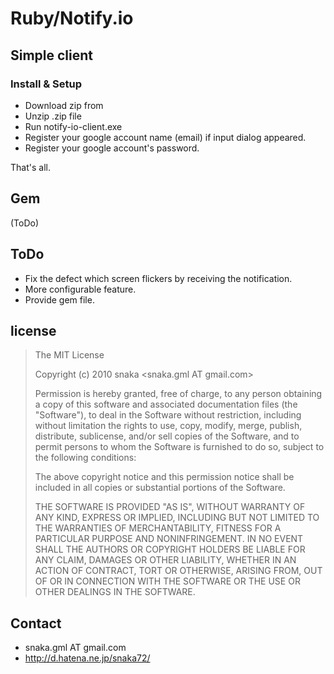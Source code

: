 # Ruby/Notify.io <Beta version>

## Simple client

### Install & Setup

  * Download zip from <hoge>
  * Unzip .zip file
  * Run notify-io-client.exe
  * Register your google account name (email) if input dialog appeared.
  * Register your google account&apos;s password.

That&apos;s all.

## Gem

(ToDo)

## ToDo

  * Fix the defect which screen flickers by receiving the notification.
  * More configurable feature.
  * Provide gem file.

## license

> The MIT License
> 
> Copyright (c) 2010 snaka <snaka.gml AT gmail.com>
> 
> Permission is hereby granted, free of charge, to any person obtaining a copy
> of this software and associated documentation files (the "Software"), to deal
> in the Software without restriction, including without limitation the rights
> to use, copy, modify, merge, publish, distribute, sublicense, and/or sell
> copies of the Software, and to permit persons to whom the Software is
> furnished to do so, subject to the following conditions:
> 
> The above copyright notice and this permission notice shall be included in
> all copies or substantial portions of the Software.
> 
> THE SOFTWARE IS PROVIDED "AS IS", WITHOUT WARRANTY OF ANY KIND, EXPRESS OR
> IMPLIED, INCLUDING BUT NOT LIMITED TO THE WARRANTIES OF MERCHANTABILITY,
> FITNESS FOR A PARTICULAR PURPOSE AND NONINFRINGEMENT. IN NO EVENT SHALL THE
> AUTHORS OR COPYRIGHT HOLDERS BE LIABLE FOR ANY CLAIM, DAMAGES OR OTHER
> LIABILITY, WHETHER IN AN ACTION OF CONTRACT, TORT OR OTHERWISE, ARISING FROM,
> OUT OF OR IN CONNECTION WITH THE SOFTWARE OR THE USE OR OTHER DEALINGS IN
> THE SOFTWARE.

## Contact

  * snaka.gml AT gmail.com
  * http://d.hatena.ne.jp/snaka72/

